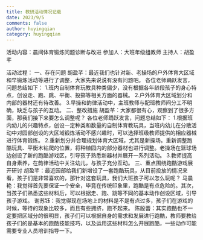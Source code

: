 ```yaml
---
title: 教研活动情况记载
date: 2023/9/5
comments: false
author: huyingqian
category: huyingqian
---
```

活动内容：晨间体育锻炼问题诊断与改进
参加人：大班年级组教师
主持人：胡盈芊

活动过程：
一、存在问题
胡盈芊：最近我们也针对新、老操场的户外体育大区域和早锻炼活动等进行了调整，大家先来说说有没有问题吧。
   各位老师踊跃发言，问题总结如下：
1.班内自制体育玩教具种类偏少，没有根据各年龄段孩子的身心特点，创设走、跑、跳、平衡、投掷等相关方面的器械。
2.户外体育大区域划分和内部的器材还有待改善。
3.早操和韵律活动中，主班教师与配班教师间分工不明确，缺乏与孩子的互动。
二、整改措施
胡盈芊：大家都很有心，观察到了很多方面，那我们接下来要怎么调整呢？
各位老师踊跃发言，问题总结如下：
1.根据班内幼儿的兴趣特点，创设一定种类和数量的自制体育教玩具，当班内幼儿在分散活动中对园部创设的大区域锻炼活动不感兴趣时，可以选择班级教师提供的相应器械进行体育锻炼。
2.重新划分并合理规划体育大区域，尤其是新操场。重新调整跑酷玩具、平衡木钻爬的位置，将种植园内的部分器材也进行调整。老操场在篮球场边创设了新的跑酷游戏区，引导孩子熟悉新器材并展开一系列活动。
3.教师提高自身素养，在韵律活动中关注幼儿，与孩子充分互动。
三、重点围绕跑酷游戏展开研讨
胡盈芊：最近园部给我们新增设了一套跑酷玩具，从目前投放的情况来看，孩子们是非常喜欢的，那针对这套玩具，我们大班孩子可以怎么玩呢？
马晨艳：我觉得首先要保证一个安全，毕竟在传统印象里，跑酷是有点危险的。其次，当孩子们熟悉这些材料后，可以根据走、跑、跳等不同的基本动作创设区域，引导孩子游戏。
谢苏钰：我觉得现在场地上的材料是不是有点过多，孩子们在游戏的时候，等待的现象比较多，而且有些拥挤，跑不起来。
陈殷蕾：其实跑酷也不一定要把区域分的很明显，孩子们可以根据自身的需求和发展进行跑酷，教师要教给孩子们的是基本的跑酷技能技巧，以及运用这些材料怎么开展跑酷，一些动作可能需要专业人员培训指导一下。
